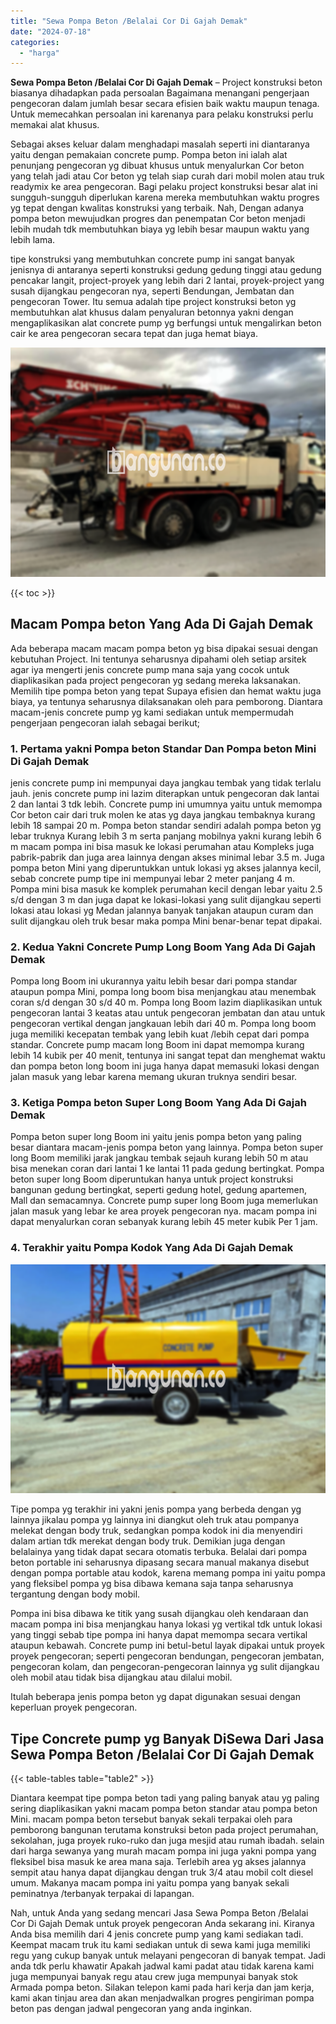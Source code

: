 ```yaml
---
title: "Sewa Pompa Beton /Belalai Cor Di Gajah Demak"
date: "2024-07-18"
categories: 
  - "harga"
---
```


**Sewa Pompa Beton /Belalai Cor Di Gajah Demak** – Project konstruksi beton biasanya dihadapkan pada persoalan Bagaimana menangani pengerjaan pengecoran dalam jumlah besar secara efisien baik waktu maupun tenaga. Untuk memecahkan persoalan ini karenanya para pelaku konstruksi perlu memakai alat khusus.

Sebagai akses keluar dalam menghadapi masalah seperti ini diantaranya yaitu dengan pemakaian concrete pump. Pompa beton ini ialah alat penunjang pengecoran yg dibuat khusus untuk menyalurkan Cor beton yang telah jadi atau Cor beton yg telah siap curah dari mobil molen atau truk readymix ke area pengecoran. Bagi pelaku project konstruksi besar alat ini sungguh-sungguh diperlukan karena mereka membutuhkan waktu progres yg tepat dengan kwalitas konstruksi yang terbaik. Nah, Dengan adanya pompa beton mewujudkan progres dan penempatan Cor beton menjadi lebih mudah tdk membutuhkan biaya yg lebih besar maupun waktu yang lebih lama.

tipe konstruksi yang membutuhkan concrete pump ini sangat banyak jenisnya di antaranya seperti konstruksi gedung gedung tinggi atau gedung pencakar langit, project-proyek yang lebih dari 2 lantai, proyek-project yang susah dijangkau pengecoran nya, seperti Bendungan, Jembatan dan pengecoran Tower. Itu semua adalah tipe project konstruksi beton yg membutuhkan alat khusus dalam penyaluran betonnya yakni dengan mengaplikasikan alat concrete pump yg berfungsi untuk mengalirkan beton cair ke area pengecoran secara tepat dan juga hemat biaya.

![Sewa Pompa Beton /Belalai Cor Di Gajah Demak](/images/sewa-concrete-pump-39.png)

{{< toc >}}

## Macam Pompa beton Yang Ada Di Gajah Demak

Ada beberapa macam macam pompa beton yg bisa dipakai sesuai dengan kebutuhan Project. Ini tentunya seharusnya dipahami oleh setiap arsitek agar iya mengerti jenis concrete pump mana saja yang cocok untuk diaplikasikan pada project pengecoran yg sedang mereka laksanakan. Memilih tipe pompa beton yang tepat Supaya efisien dan hemat waktu juga biaya, ya tentunya seharusnya dilaksanakan oleh para pemborong. Diantara macam-jenis concrete pump yg kami sediakan untuk mempermudah pengerjaan pengecoran ialah sebagai berikut;

### 1\. Pertama yakni Pompa beton Standar Dan Pompa beton Mini Di Gajah Demak

jenis concrete pump ini mempunyai daya jangkau tembak yang tidak terlalu jauh. jenis concrete pump ini lazim diterapkan untuk pengecoran dak lantai 2 dan lantai 3 tdk lebih. Concrete pump ini umumnya yaitu untuk memompa Cor beton cair dari truk molen ke atas yg daya jangkau tembaknya kurang lebih 18 sampai 20 m. Pompa beton standar sendiri adalah pompa beton yg lebar truknya Kurang lebih 3 m serta panjang mobilnya yakni kurang lebih 6 m macam pompa ini bisa masuk ke lokasi perumahan atau Kompleks juga pabrik-pabrik dan juga area lainnya dengan akses minimal lebar 3.5 m. Juga pompa beton Mini yang diperuntukkan untuk lokasi yg akses jalannya kecil, sebab concrete pump tipe ini mempunyai lebar 2 meter panjang 4 m. Pompa mini bisa masuk ke komplek perumahan kecil dengan lebar yaitu 2.5 s/d dengan 3 m dan juga dapat ke lokasi-lokasi yang sulit dijangkau seperti lokasi atau lokasi yg Medan jalannya banyak tanjakan ataupun curam dan sulit dijangkau oleh truk besar maka pompa Mini benar-benar tepat dipakai.

### 2\. Kedua Yakni Concrete Pump Long Boom Yang Ada Di Gajah Demak

Pompa long Boom ini ukurannya yaitu lebih besar dari pompa standar ataupun pompa Mini, pompa long boom bisa menjangkau atau menembak coran s/d dengan 30 s/d 40 m. Pompa long Boom lazim diaplikasikan untuk pengecoran lantai 3 keatas atau untuk pengecoran jembatan dan atau untuk pengecoran vertikal dengan jangkauan lebih dari 40 m. Pompa long boom juga memiliki kecepatan tembak yang lebih kuat /lebih cepat dari pompa standar. Concrete pump macam long Boom ini dapat memompa kurang lebih 14 kubik per 40 menit, tentunya ini sangat tepat dan menghemat waktu dan pompa beton long boom ini juga hanya dapat memasuki lokasi dengan jalan masuk yang lebar karena memang ukuran truknya sendiri besar.

### 3\. Ketiga Pompa beton Super Long Boom Yang Ada Di Gajah Demak

Pompa beton super long Boom ini yaitu jenis pompa beton yang paling besar diantara macam-jenis pompa beton yang lainnya. Pompa beton super long Boom memiliki jarak jangkau tembak sejauh kurang lebih 50 m atau bisa menekan coran dari lantai 1 ke lantai 11 pada gedung bertingkat. Pompa beton super long Boom diperuntukan hanya untuk project konstruksi bangunan gedung bertingkat, seperti gedung hotel, gedung apartemen, Mall dan semacamnya. Concrete pump super long Boom juga memerlukan jalan masuk yang lebar ke area proyek pengecoran nya. macam pompa ini dapat menyalurkan coran sebanyak kurang lebih 45 meter kubik Per 1 jam.

### 4\. Terakhir yaitu Pompa Kodok Yang Ada Di Gajah Demak

![Sewa Pompa Beton /Belalai Cor Di Gajah Demak](/images/sewa-concrete-pump-09.png)

Tipe pompa yg terakhir ini yakni jenis pompa yang berbeda dengan yg lainnya jikalau pompa yg lainnya ini diangkut oleh truk atau pompanya melekat dengan body truk, sedangkan pompa kodok ini dia menyendiri dalam artian tdk merekat dengan body truk. Demikian juga dengan belalainya yang tidak dapat secara otomatis terbuka. Belalai dari pompa beton portable ini seharusnya dipasang secara manual makanya disebut dengan pompa portable atau kodok, karena memang pompa ini yaitu pompa yang fleksibel pompa yg bisa dibawa kemana saja tanpa seharusnya tergantung dengan body mobil.

Pompa ini bisa dibawa ke titik yang susah dijangkau oleh kendaraan dan macam pompa ini bisa menjangkau hanya lokasi yg vertikal tdk untuk lokasi yang tinggi sebab tipe pompa ini hanya dapat memompa secara vertikal ataupun kebawah. Concrete pump ini betul-betul layak dipakai untuk proyek proyek pengecoran; seperti pengecoran bendungan, pengecoran jembatan, pengecoran kolam, dan pengecoran-pengecoran lainnya yg sulit dijangkau oleh mobil atau tidak bisa dijangkau atau dilalui mobil.

Itulah beberapa jenis pompa beton yg dapat digunakan sesuai dengan keperluan proyek pengecoran.

## Tipe Concrete pump yg Banyak DiSewa Dari Jasa Sewa Pompa Beton /Belalai Cor Di Gajah Demak

{{< table-tables table="table2" >}}

Diantara keempat tipe pompa beton tadi yang paling banyak atau yg paling sering diaplikasikan yakni macam pompa beton standar atau pompa beton Mini. macam pompa beton tersebut banyak sekali terpakai oleh para pemborong bangunan terutama konstruksi beton pada project perumahan, sekolahan, juga proyek ruko-ruko dan juga mesjid atau rumah ibadah. selain dari harga sewanya yang murah macam pompa ini juga yakni pompa yang fleksibel bisa masuk ke area mana saja. Terlebih area yg akses jalannya sempit atau hanya dapat dijangkau dengan truk 3/4 atau mobil colt diesel umum. Makanya macam pompa ini yaitu pompa yang banyak sekali peminatnya /terbanyak terpakai di lapangan.

Nah, untuk Anda yang sedang mencari Jasa Sewa Pompa Beton /Belalai Cor Di Gajah Demak untuk proyek pengecoran Anda sekarang ini. Kiranya Anda bisa memilih dari 4 jenis concrete pump yang kami sediakan tadi. Keempat macam truk itu kami sediakan untuk di sewa kami juga memiliki regu yang cukup banyak untuk melayani pengecoran di banyak tempat. Jadi anda tdk perlu khawatir Apakah jadwal kami padat atau tidak karena kami juga mempunyai banyak regu atau crew juga mempunyai banyak stok Armada pompa beton. Silakan telepon kami pada hari kerja dan jam kerja, kami akan tinjau area dan akan menjadwalkan progres pengiriman pompa beton pas dengan jadwal pengecoran yang anda inginkan.

